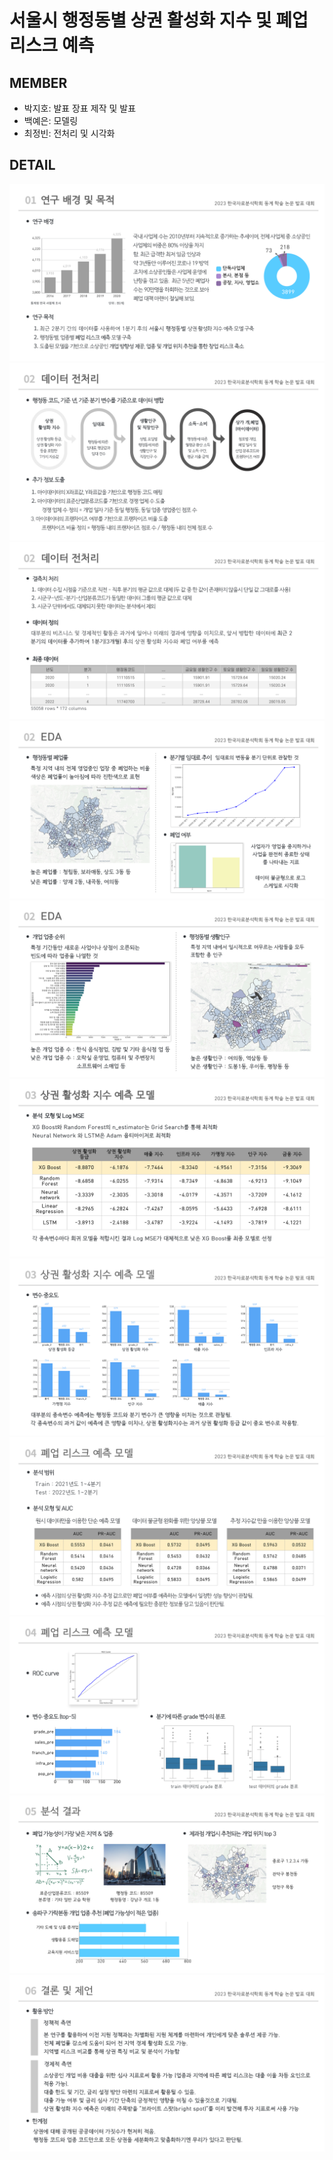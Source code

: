 # 서울시 행정동별 상권 활성화 지수 및 폐업 리스크 예측

## MEMBER
  - 박지호: 발표 장표 제작 및 발표
  - 백예은: 모델링
  - 최정빈: 전처리 및 시각화

## DETAIL
![4page](https://github.com/jjeongbin0826/Risk-of-closing/blob/main/2023_%EC%9E%90%EB%A3%8C%EB%B6%84%EC%84%9D%ED%95%99%ED%9A%8C_PPT.png/2023_%EC%9E%90%EB%A3%8C%EB%B6%84%EC%84%9D%ED%95%99%ED%9A%8C_PPT_4.png)
![6page](https://github.com/jjeongbin0826/Risk-of-closing/blob/main/2023_%EC%9E%90%EB%A3%8C%EB%B6%84%EC%84%9D%ED%95%99%ED%9A%8C_PPT.png/2023_%EC%9E%90%EB%A3%8C%EB%B6%84%EC%84%9D%ED%95%99%ED%9A%8C_PPT_6.png)
![7page](https://github.com/jjeongbin0826/Risk-of-closing/blob/main/2023_%EC%9E%90%EB%A3%8C%EB%B6%84%EC%84%9D%ED%95%99%ED%9A%8C_PPT.png/2023_%EC%9E%90%EB%A3%8C%EB%B6%84%EC%84%9D%ED%95%99%ED%9A%8C_PPT_7.png)
![8page](https://github.com/jjeongbin0826/Risk-of-closing/blob/main/2023_%EC%9E%90%EB%A3%8C%EB%B6%84%EC%84%9D%ED%95%99%ED%9A%8C_PPT.png/2023_%EC%9E%90%EB%A3%8C%EB%B6%84%EC%84%9D%ED%95%99%ED%9A%8C_PPT_8.png)
![9page](https://github.com/jjeongbin0826/Risk-of-closing/blob/main/2023_%EC%9E%90%EB%A3%8C%EB%B6%84%EC%84%9D%ED%95%99%ED%9A%8C_PPT.png/2023_%EC%9E%90%EB%A3%8C%EB%B6%84%EC%84%9D%ED%95%99%ED%9A%8C_PPT_9.png)
![11page](https://github.com/jjeongbin0826/Risk-of-closing/blob/main/2023_%EC%9E%90%EB%A3%8C%EB%B6%84%EC%84%9D%ED%95%99%ED%9A%8C_PPT.png/2023_%EC%9E%90%EB%A3%8C%EB%B6%84%EC%84%9D%ED%95%99%ED%9A%8C_PPT_11.png)
![12page](https://github.com/jjeongbin0826/Risk-of-closing/blob/main/2023_%EC%9E%90%EB%A3%8C%EB%B6%84%EC%84%9D%ED%95%99%ED%9A%8C_PPT.png/2023_%EC%9E%90%EB%A3%8C%EB%B6%84%EC%84%9D%ED%95%99%ED%9A%8C_PPT_12.png)
![14page](https://github.com/jjeongbin0826/Risk-of-closing/blob/main/2023_%EC%9E%90%EB%A3%8C%EB%B6%84%EC%84%9D%ED%95%99%ED%9A%8C_PPT.png/2023_%EC%9E%90%EB%A3%8C%EB%B6%84%EC%84%9D%ED%95%99%ED%9A%8C_PPT_14.png)
![15page](https://github.com/jjeongbin0826/Risk-of-closing/blob/main/2023_%EC%9E%90%EB%A3%8C%EB%B6%84%EC%84%9D%ED%95%99%ED%9A%8C_PPT.png/2023_%EC%9E%90%EB%A3%8C%EB%B6%84%EC%84%9D%ED%95%99%ED%9A%8C_PPT_15.png)
![17page](https://github.com/jjeongbin0826/Risk-of-closing/blob/main/2023_%EC%9E%90%EB%A3%8C%EB%B6%84%EC%84%9D%ED%95%99%ED%9A%8C_PPT.png/2023_%EC%9E%90%EB%A3%8C%EB%B6%84%EC%84%9D%ED%95%99%ED%9A%8C_PPT_17.png)
![19page](https://github.com/jjeongbin0826/Risk-of-closing/blob/main/2023_%EC%9E%90%EB%A3%8C%EB%B6%84%EC%84%9D%ED%95%99%ED%9A%8C_PPT.png/2023_%EC%9E%90%EB%A3%8C%EB%B6%84%EC%84%9D%ED%95%99%ED%9A%8C_PPT_19.png)
